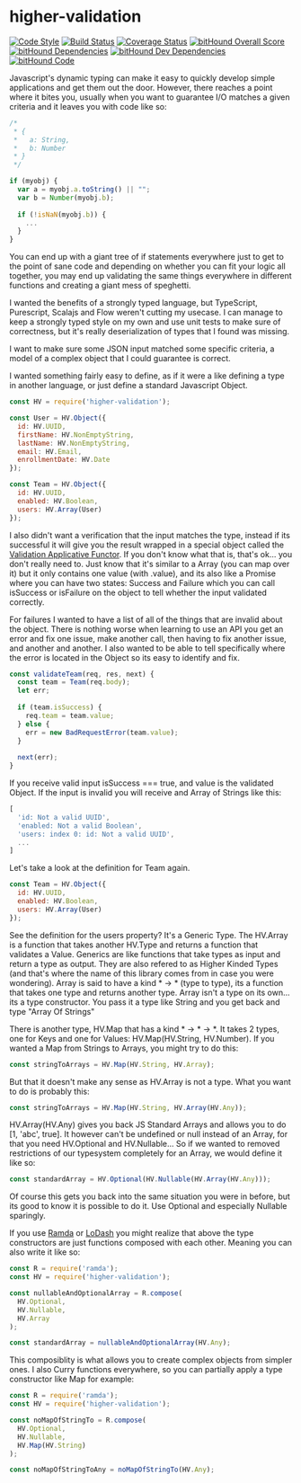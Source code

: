 # higher-validation
[![Code Style](https://img.shields.io/badge/code%20style-functional-DF0174.svg)](https://github.com/fantasyland/fantasy-land)
[![Build Status](https://travis-ci.org/nbenns/higher-validation.svg?branch=master)](https://travis-ci.org/nbenns/higher-validation)
[![Coverage Status](https://coveralls.io/repos/github/nbenns/higher-validation/badge.svg?branch=master)](https://coveralls.io/github/nbenns/higher-validation?branch=master)
[![bitHound Overall Score](https://www.bithound.io/github/nbenns/higher-validation/badges/score.svg)](https://www.bithound.io/github/nbenns/higher-validation)
[![bitHound Dependencies](https://www.bithound.io/github/nbenns/higher-validation/badges/dependencies.svg)](https://www.bithound.io/github/nbenns/higher-validation/master/dependencies/npm)
[![bitHound Dev Dependencies](https://www.bithound.io/github/nbenns/higher-validation/badges/devDependencies.svg)](https://www.bithound.io/github/nbenns/higher-validation/master/dependencies/npm)
[![bitHound Code](https://www.bithound.io/github/nbenns/higher-validation/badges/code.svg)](https://www.bithound.io/github/nbenns/higher-validation)

Javascript's dynamic typing can make it easy to quickly develop simple applications and get them out the door.
However, there reaches a point where it bites you, usually when you want to guarantee I/O matches a given criteria and it leaves you with code like so:

```javascript
/* 
 * {
 *   a: String,
 *   b: Number
 * }
 */

if (myobj) {
  var a = myobj.a.toString() || "";
  var b = Number(myobj.b);
  
  if (!isNaN(myobj.b)) {
    ...
  }
}
```

You can end up with a giant tree of if statements everywhere just to get to the point of sane code and depending on whether you can fit your logic all together, you may end up validating the same things everywhere in different functions and creating a giant mess of speghetti.

I wanted the benefits of a strongly typed language, but TypeScript, Purescript, Scalajs and Flow weren't cutting my usecase.
I can manage to keep a strongly typed style on my own and use unit tests to make sure of correctness, but it's really deserialization of types that I found was missing.

I want to make sure some JSON input matched some specific criteria, a model of a complex object that I could guarantee is correct.

I wanted something fairly easy to define, as if it were a like defining a type in another language, or just define a standard Javascript Object.

```javascript
const HV = require('higher-validation');

const User = HV.Object({
  id: HV.UUID,
  firstName: HV.NonEmptyString,
  lastName: HV.NonEmptyString,
  email: HV.Email,
  enrollmentDate: HV.Date
});

const Team = HV.Object({
  id: HV.UUID,
  enabled: HV.Boolean,
  users: HV.Array(User)
});
```

I also didn't want a verification that the input matches the type, instead if its successful it will give you the result wrapped in a special object called the [Validation Applicative Functor](https://github.com/folktale/data.validation).
If you don't know what that is, that's ok... you don't really need to.  Just know that it's similar to a Array (you can map over it) but it only contains one value (with .value), and its also like a Promise where you can have two states: Success and Failure which you can call isSuccess or isFailure on the object to tell whether the input validated correctly.

For failures I wanted to have a list of all of the things that are invalid about the object.
There is nothing worse when learning to use an API you get an error and fix one issue, make another call, then having to fix another issue, and another and another.  I also wanted to be able to tell specifically where the error is located in the Object so its easy to identify and fix.

```javascript
const validateTeam(req, res, next) {
  const team = Team(req.body);
  let err;
  
  if (team.isSuccess) {
    req.team = team.value;
  } else {
    err = new BadRequestError(team.value);
  }
  
  next(err);
}
```

If you receive valid input isSuccess === true, and value is the validated Object.  If the input is invalid you will receive and Array of Strings like this:

```javascript
[
  'id: Not a valid UUID',
  'enabled: Not a valid Boolean',
  'users: index 0: id: Not a valid UUID',
  ...
]
```

Let's take a look at the definition for Team again.

```javascript
const Team = HV.Object({
  id: HV.UUID,
  enabled: HV.Boolean,
  users: HV.Array(User)
});
```

See the definition for the users property? It's a Generic Type.  The HV.Array is a function that takes another HV.Type and returns a function that validates a Value.
Generics are like functions that take types as input and return a type as output.  They are also refered to as Higher Kinded Types (and that's where the name of this library comes from in case you were wondering).
Array is said to have a kind * -> * (type to type), its a function that takes one type and returns another type.
Array isn't a type on its own... its a type constructor.  You pass it a type like String and you get back and type "Array Of Strings"

There is another type, HV.Map that has a kind * -> * -> *.
It takes 2 types, one for Keys and one for Values: HV.Map(HV.String, HV.Number).
If you wanted a Map from Strings to Arrays, you might try to do this:
```javascript
const stringToArrays = HV.Map(HV.String, HV.Array);
```
But that it doesn't make any sense as HV.Array is not a type.
What you want to do is probably this:
```javascript
const stringToArrays = HV.Map(HV.String, HV.Array(HV.Any));
```
HV.Array(HV.Any) gives you back JS Standard Arrays and allows you to do [1, 'abc', true].
It however can't be undefined or null instead of an Array, for that you need HV.Optional and HV.Nullable...
So if we wanted to removed restrictions of our typesystem completely for an Array, we would define it like so:

```javascript
const standardArray = HV.Optional(HV.Nullable(HV.Array(HV.Any)));
```
Of course this gets you back into the same situation you were in before, but its good to know it is possible to do it.
Use Optional and especially Nullable sparingly.

If you use [Ramda](http://ramdajs.com/0.21.0/index.html) or [LoDash](https://lodash.com/) you might realize that above the type constructors are just functions composed with each other.
Meaning you can also write it like so:
```javascript
const R = require('ramda');
const HV = require('higher-validation');

const nullableAndOptionalArray = R.compose(
  HV.Optional,
  HV.Nullable,
  HV.Array
);

const standardArray = nullableAndOptionalArray(HV.Any);
```

This composiblity is what allows you to create complex objects from simpler ones.
I also Curry functions everywhere, so you can partially apply a type constructor like Map for example:
```javascript
const R = require('ramda');
const HV = require('higher-validation');

const noMapOfStringTo = R.compose(
  HV.Optional,
  HV.Nullable,
  HV.Map(HV.String)
);

const noMapOfStringToAny = noMapOfStringTo(HV.Any);
```


